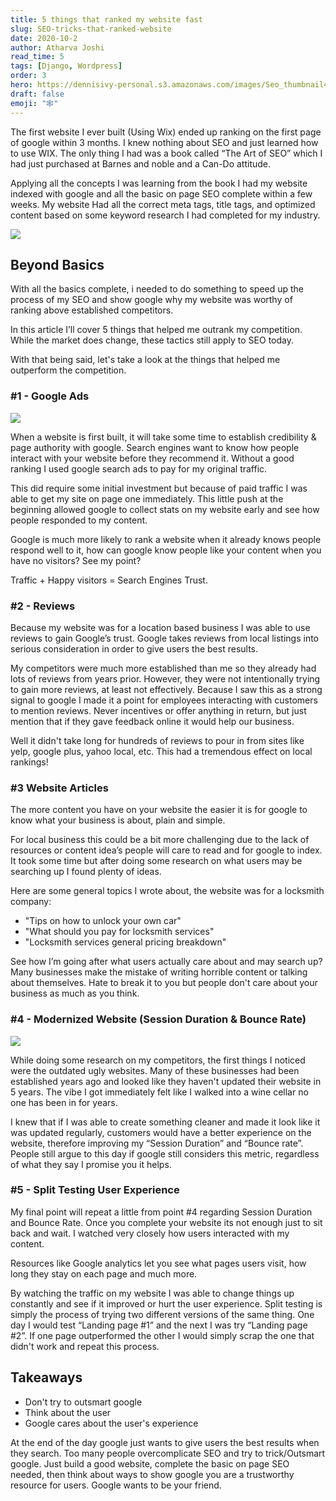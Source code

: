 ```yaml
---
title: 5 things that ranked my website fast
slug: SEO-tricks-that-ranked-website
date: 2020-10-2
author: Atharva Joshi
read_time: 5
tags: [Django, Wordpress]
order: 3
hero: https://dennisivy-personal.s3.amazonaws.com/images/Seo_thumbnail4.jpg
draft: false
emoji: "🕸️"
---
```


The first website I ever built (Using Wix) ended up ranking on the first page of google within 3 months. I knew nothing about SEO and just learned how to use WIX. The only thing I had was a book called “The Art of SEO” which I had just purchased at Barnes and noble and a Can-Do attitude.

Applying all the concepts I was learning from the book I had my website indexed with google and all the basic on page SEO complete within a few weeks. My website Had all the correct meta tags, title tags, and optimized content based on some keyword research I had completed for my industry.

[![](./images/fast-seo-video.PNG)](https://youtu.be/T-9JYYcqUco)

## Beyond Basics

With all the basics complete, i needed to do something to speed up the process of my SEO and show google why my website was worthy of ranking above established competitors.

In this article I’ll cover 5 things that helped me outrank my competition. While the market does change, these tactics still apply to SEO today.

With that being said, let's take a look at the things that helped me outperform the competition.

### #1 - Google Ads

![](https://dennisivy-personal.s3.amazonaws.com/uploads/2020/10/02/google-search-ads.jpg)

When a website is first built, it will take some time to establish credibility & page authority with google. Search engines want to know how people interact with your website before they recommend it. Without a good ranking I used google search ads to pay for my original traffic.

This did require some initial investment but because of paid traffic I was able to get my site on page one immediately. This little push at the beginning allowed google to collect stats on my website early and see how people responded to my content.

Google is much more likely to rank a website when it already knows people respond well to it, how can google know people like your content when you have no visitors? See my point?

Traffic + Happy visitors = Search Engines Trust.

### #2 - Reviews

Because my website was for a location based business I was able to use reviews to gain Google’s trust. Google takes reviews from local listings into serious consideration in order to give users the best results.

My competitors were much more established than me so they already had lots of reviews from years prior. However, they were not intentionally trying to gain more reviews, at least not effectively. Because I saw this as a strong signal to google I made it a point for employees interacting with customers to mention reviews. Never incentives or offer anything in return, but just mention that if they gave feedback online it would help our business.

Well it didn't take long for hundreds of reviews to pour in from sites like yelp, google plus, yahoo local, etc. This had a tremendous effect on local rankings!

### #3 Website Articles

The more content you have on your website the easier it is for google to know what your business is about, plain and simple.

For local business this could be a bit more challenging due to the lack of resources or content idea’s people will care to read and for google to index. It took some time but after doing some research on what users may be searching up I found plenty of ideas.

Here are some general topics I wrote about, the website was for a locksmith company:

- "Tips on how to unlock your own car"
- "What should you pay for locksmith services"
- "Locksmith services general pricing breakdown"

See how I’m going after what users actually care about and may search up? Many businesses make the mistake of writing horrible content or talking about themselves. Hate to break it to you but people don't care about your business as much as you think.

### #4 - Modernized Website (Session Duration & Bounce Rate)

![](https://lh4.googleusercontent.com/_JNS6i4oJUzHG-jySODTYGCPFBvsdb2ckJascKDpYYtQv07kohjpsjHdtHB9fh3G2nQNcDdq40uP1DI5B4JUOKx7BYNQF8I3jp9m1ABfGC9AqPJvPL8fcpKeJTagOlxHImS4r1q5)

While doing some research on my competitors, the first things I noticed were the outdated ugly websites. Many of these businesses had been established years ago and looked like they haven't updated their website in 5 years. The vibe I got immediately felt like I walked into a wine cellar no one has been in for years.

I knew that if I was able to create something cleaner and made it look like it was updated regularly, customers would have a better experience on the website, therefore improving my “Session Duration” and “Bounce rate”. People still argue to this day if google still considers this metric, regardless of what they say I promise you it helps.

### #5 - Split Testing User Experience

My final point will repeat a little from point #4 regarding Session Duration and Bounce Rate. Once you complete your website its not enough just to sit back and wait. I watched very closely how users interacted with my content.

Resources like Google analytics let you see what pages users visit, how long they stay on each page and much more.

By watching the traffic on my website I was able to change things up constantly and see if it improved or hurt the user experience. Split testing is simply the process of trying two different versions of the same thing. One day I would test “Landing page #1” and the next I was try “Landing page #2”. If one page outperformed the other I would simply scrap the one that didn't work and repeat this process.

## Takeaways

- Don't try to outsmart google
- Think about the user
- Google cares about the user's experience

At the end of the day google just wants to give users the best results when they search. Too many people overcomplicate SEO and try to trick/Outsmart google. Just build a good website, complete the basic on page SEO needed, then think about ways to show google you are a trustworthy resource for users. Google wants to be your friend.
